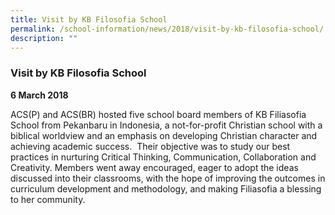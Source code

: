 ```yaml
---
title: Visit by KB Filosofia School
permalink: /school-information/news/2018/visit-by-kb-filosofia-school/
description: ""
---
```

### **Visit by KB Filosofia School**
**6 March 2018**

ACS(P) and ACS(BR) hosted five school board members of KB Filiasofia School from Pekanbaru in Indonesia, a not-for-profit Christian school with a biblical worldview and an emphasis on developing Christian character and achieving academic success.  Their objective was to study our best practices in nurturing Critical Thinking, Communication, Collaboration and Creativity. Members went away encouraged, eager to adopt the ideas discussed into their classrooms, with the hope of improving the outcomes in curriculum development and methodology, and making Filiasofia a blessing to her community.